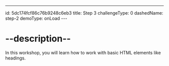 ---
id: 5dc174fcf86c76b9248c6eb3
title: Step 3
challengeType: 0
dashedName: step-2
demoType: onLoad                                                                                                                 ---

# --description--

In this workshop, you will learn how to work with basic HTML elements like
headings.

